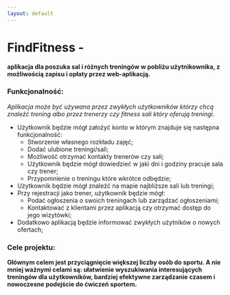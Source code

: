 ```yaml
---
layout: default
---
```


# FindFitness -

**aplikacja dla poszuka sal i różnych treningów w pobliżu użytnikownika, z możliwością zapisu i opłaty przez web-aplikacją.**

### Funkcjonalność:
_Aplikacja może być używana przez zwykłych użytkowników którzy chcą znaleźć trening albo przez trenerzy czy fitness sali który oferują treningi._

 * Użytkownik będzie mógł założyć konto w którym znajduje się następna funkcjonalność:
    * Stworzenie własnego rozkładu zajęć;
    * Dodać ulubione treningi/sali;
    * Możliwość otrzymać kontakty trenerów czy sali;
    * Użytkownik będzie mógł dowiedzieć w jaki dni i godziny pracuje sala czy trener;
    * Przypomnienie o treningu które wkrótce odbędzie;
* Użytkownik będzie mógł znaleźć na mapie najbliższe sali lub treningi;
* Przy rejestracji jako trener, użytkownik będzie mógł:
    * Podać ogłoszenia o swoich treningach lub zarządzać ogłoszeniami;
    * Kontaktować z klientami przez aplikacją czy otrzymać dostęp do jego wizytówki;
* Dodatkowo aplikacją będzie informować zwykłych użytników o nowych ofertach;


### Cele projektu:

**Głównym celem jest przyciągnięcie większej liczby osób do sportu. A nie mniej ważnymi celami są: ułatwienie wyszukiwania interesujących treningów dla użytkowników,  bardziej efektywne zarządzanie czasem i nowoczesne podejście do ćwiczeń sportem.**
